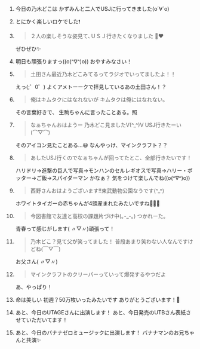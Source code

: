 1. 今日の乃木どこは かずみんと二人でUSJに行ってきました(о´∀`о)

2. とにかく楽しいロケでした❗

3. > ２人の楽しそうな姿見て､ＵＳＪ行きたくなりました 👼❤

   ぜひぜひ✨

4. 明日も頑張りますっ((o(^∇^)o)) おやすみなさい！

5. > 土田さん最近乃木どこみてるってラジオでいってましたよ！！

   えっ(;゜0゜) よくアメトーークで拝見しているあの土田さん！？

6. > 俺はキムタクにはなれないが キムタクは俺にはなれない。

   その言葉好きで、 生駒ちゃんに言ったことある。照

7. > なぁちゃんおはようー 乃木どこ見ましたV(^_^)V USJ行きたーい(⌒▽⌒)

   そのアイコン見たことある…😃 なんやっけ、マインクラフト？？

8. > あしたUSJ行くのでなぁちゃんが回ってたとこ、全部行きたいです！

   ハリドリ→進撃の巨人で写真→モンハンのセルレギオスで写真→ハリー・ポッター→ご飯→スパイダーマン かなぁ？ 気をつけて楽しんでね((o(^∇^)o))

9. > 西野さんおはようございます!!東武動物公園なうです(^_^)

   ホワイトタイガーの赤ちゃんが4頭産まれたみたいですね🐯💓💓

10. > 今図書館で友達と高校の課題片づけ中(｡-_-｡) つかれーた。

    青春って感じがします( 〃▽〃)頑張って！

11. > 乃木どこ？見て父が笑ってました！ 普段あまり笑わない人なんですけどね(￣▽￣)

    お父さん( 〃▽〃)

12. > マインクラフトのクリーパーっていって爆発するやつだよ

    あ、やっぱり！

13. 命は美しい 初週？50万枚いったみたいです ありがとうございます！🌠

14. あと、今日のUTAGEさんに出演します！ あと、今日発売のUTBさん表紙させていただいてます！

15. あと、今日のバナナゼロミュージックに出演します！ バナナマンのお兄ちゃんと共演✨